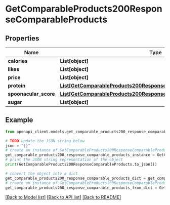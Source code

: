 # GetComparableProducts200ResponseComparableProducts


## Properties

Name | Type | Description | Notes
------------ | ------------- | ------------- | -------------
**calories** | **List[object]** |  | 
**likes** | **List[object]** |  | 
**price** | **List[object]** |  | 
**protein** | [**List[GetComparableProducts200ResponseComparableProductsProteinInner]**](GetComparableProducts200ResponseComparableProductsProteinInner.md) |  | 
**spoonacular_score** | [**List[GetComparableProducts200ResponseComparableProductsProteinInner]**](GetComparableProducts200ResponseComparableProductsProteinInner.md) |  | 
**sugar** | **List[object]** |  | 

## Example

```python
from openapi_client.models.get_comparable_products200_response_comparable_products import GetComparableProducts200ResponseComparableProducts

# TODO update the JSON string below
json = "{}"
# create an instance of GetComparableProducts200ResponseComparableProducts from a JSON string
get_comparable_products200_response_comparable_products_instance = GetComparableProducts200ResponseComparableProducts.from_json(json)
# print the JSON string representation of the object
print(GetComparableProducts200ResponseComparableProducts.to_json())

# convert the object into a dict
get_comparable_products200_response_comparable_products_dict = get_comparable_products200_response_comparable_products_instance.to_dict()
# create an instance of GetComparableProducts200ResponseComparableProducts from a dict
get_comparable_products200_response_comparable_products_from_dict = GetComparableProducts200ResponseComparableProducts.from_dict(get_comparable_products200_response_comparable_products_dict)
```
[[Back to Model list]](../README.md#documentation-for-models) [[Back to API list]](../README.md#documentation-for-api-endpoints) [[Back to README]](../README.md)


